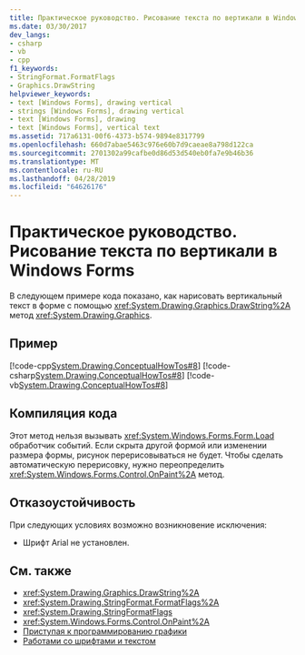 ```yaml
---
title: Практическое руководство. Рисование текста по вертикали в Windows Forms
ms.date: 03/30/2017
dev_langs:
- csharp
- vb
- cpp
f1_keywords:
- StringFormat.FormatFlags
- Graphics.DrawString
helpviewer_keywords:
- text [Windows Forms], drawing vertical
- strings [Windows Forms], drawing vertical
- text [Windows Forms], drawing
- text [Windows Forms], vertical text
ms.assetid: 717a6131-00f6-4373-b574-9894e8317799
ms.openlocfilehash: 660d7abae5463c976e60b7d9caeae8a798d122ca
ms.sourcegitcommit: 2701302a99cafbe0d86d53d540eb0fa7e9b46b36
ms.translationtype: MT
ms.contentlocale: ru-RU
ms.lasthandoff: 04/28/2019
ms.locfileid: "64626176"
---
```

# <a name="how-to-draw-vertical-text-on-a-windows-form"></a>Практическое руководство. Рисование текста по вертикали в Windows Forms
В следующем примере кода показано, как нарисовать вертикальный текст в форме с помощью <xref:System.Drawing.Graphics.DrawString%2A> метод <xref:System.Drawing.Graphics>.  
  
## <a name="example"></a>Пример  
 [!code-cpp[System.Drawing.ConceptualHowTos#8](~/samples/snippets/cpp/VS_Snippets_Winforms/System.Drawing.ConceptualHowTos/cpp/form1.cpp#8)]
 [!code-csharp[System.Drawing.ConceptualHowTos#8](~/samples/snippets/csharp/VS_Snippets_Winforms/System.Drawing.ConceptualHowTos/CS/form1.cs#8)]
 [!code-vb[System.Drawing.ConceptualHowTos#8](~/samples/snippets/visualbasic/VS_Snippets_Winforms/System.Drawing.ConceptualHowTos/VB/form1.vb#8)]  
  
## <a name="compiling-the-code"></a>Компиляция кода  
 Этот метод нельзя вызывать <xref:System.Windows.Forms.Form.Load> обработчик событий. Если скрыта другой формой или изменении размера формы, рисунок перерисовываться не будет. Чтобы сделать автоматическую перерисовку, нужно переопределить <xref:System.Windows.Forms.Control.OnPaint%2A> метод.  
  
## <a name="robust-programming"></a>Отказоустойчивость  
 При следующих условиях возможно возникновение исключения:  
  
- Шрифт Arial не установлен.  
  
## <a name="see-also"></a>См. также

- <xref:System.Drawing.Graphics.DrawString%2A>
- <xref:System.Drawing.StringFormat.FormatFlags%2A>
- <xref:System.Drawing.StringFormatFlags>
- <xref:System.Windows.Forms.Control.OnPaint%2A>
- [Приступая к программированию графики](getting-started-with-graphics-programming.md)
- [Работами со шрифтами и текстом](using-fonts-and-text.md)
